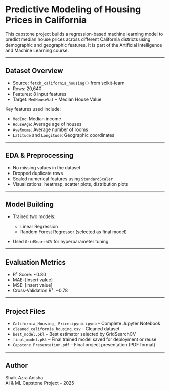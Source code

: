 # Predictive Modeling of Housing Prices in California

This capstone project builds a regression-based machine learning model to predict median house prices across different California districts using demographic and geographic features. It is part of the Artificial Intelligence and Machine Learning course.

---

## Dataset Overview

- Source: `fetch_california_housing()` from scikit-learn
- Rows: 20,640
- Features: 8 input features
- Target: `MedHouseVal` – Median House Value

Key features used include:
- `MedInc`: Median income
- `HouseAge`: Average age of houses
- `AveRooms`: Average number of rooms
- `Latitude` and `Longitude`: Geographic coordinates

---

## EDA & Preprocessing

- No missing values in the dataset
- Dropped duplicate rows
- Scaled numerical features using `StandardScaler`
- Visualizations: heatmap, scatter plots, distribution plots

---

## Model Building

- Trained two models:  
  - Linear Regression  
  - Random Forest Regressor (selected as final model)
  
- Used `GridSearchCV` for hyperparameter tuning

---

## Evaluation Metrics

- R² Score: ~0.80
- MAE: [insert value]
- MSE: [insert value]
- Cross-Validation R²: ~0.78

---

## Project Files

- `California_Housing_ Pricesipynb.ipynb` – Complete Jupyter Notebook
- `cleaned_california_housing.csv` – Cleaned dataset
- `best_model.pkl` – Best estimator selected by GridSearchCV
- `final_model.pkl` – Final trained model saved for deployment or reuse
- `Capstone_Presentation.pdf` – Final project presentation (PDF format)

---

## Author

Shaik Azra Anisha  
AI & ML Capstone Project – 2025
